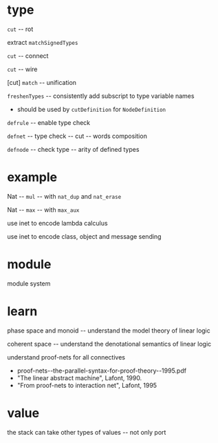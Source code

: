 # type

`cut` -- rot

extract `matchSignedTypes`

`cut` -- connect

`cut` -- wire

[cut] `match` -- unification

`freshenTypes` -- consistently add subscript to type variable names

- should be used by `cutDefinition` for `NodeDefinition`

`defrule` -- enable type check

`defnet` -- type check -- cut -- words composition

`defnode` -- check type -- arity of defined types

# example

Nat -- `mul` -- with `nat_dup` and `nat_erase`

Nat -- `max` -- with `max_aux`

use inet to encode lambda calculus

use inet to encode class, object and message sending

# module

module system

# learn

phase space and monoid -- understand the model theory of linear logic

coherent space -- understand the denotational semantics of linear logic

understand proof-nets for all connectives

- proof-nets--the-parallel-syntax-for-proof-theory--1995.pdf
- "The linear abstract machine", Lafont, 1990.
- "From proof-nets to interaction net", Lafont, 1995

# value

the stack can take other types of values -- not only port
